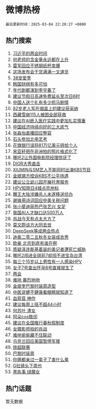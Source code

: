 # 微博热榜

`最后更新时间：2025-03-04 22:20:27 +0800`

## 热门搜索

1. [习近平的两会时间](https://m.weibo.cn/search?containerid=100103type%3D1%26t%3D10%26q%3D%23%E4%B9%A0%E8%BF%91%E5%B9%B3%E7%9A%84%E4%B8%A4%E4%BC%9A%E6%97%B6%E9%97%B4%23&stream_entry_id=51&isnewpage=1&extparam=seat%3D1%26c_type%3D51%26cate%3D10103%26stream_entry_id%3D51%26filter_type%3Drealtimehot%26q%3D%2523%25E4%25B9%25A0%25E8%25BF%2591%25E5%25B9%25B3%25E7%259A%2584%25E4%25B8%25A4%25E4%25BC%259A%25E6%2597%25B6%25E9%2597%25B4%2523%26dgr%3D0%26pos%3D0%26display_time%3D1741098026%26pre_seqid%3D1741098026078029259026)
1. [何老师的含金量永远都在上升](https://m.weibo.cn/search?containerid=100103type%3D1%26t%3D10%26q%3D%E4%BD%95%E8%80%81%E5%B8%88%E7%9A%84%E5%90%AB%E9%87%91%E9%87%8F%E6%B0%B8%E8%BF%9C%E9%83%BD%E5%9C%A8%E4%B8%8A%E5%8D%87&stream_entry_id=31&isnewpage=1&extparam=seat%3D1%26lcate%3D5001%26filter_type%3Drealtimehot%26dgr%3D0%26pos%3D0%26realpos%3D1%26cate%3D5001%26c_type%3D31%26flag%3D1%26stream_entry_id%3D31%26band_rank%3D1%26q%3D%25E4%25BD%2595%25E8%2580%2581%25E5%25B8%2588%25E7%259A%2584%25E5%2590%25AB%25E9%2587%2591%25E9%2587%258F%25E6%25B0%25B8%25E8%25BF%259C%25E9%2583%25BD%25E5%259C%25A8%25E4%25B8%258A%25E5%258D%2587%26display_time%3D1741098026%26pre_seqid%3D1741098026078029259026)
1. [雷军回应不锈钢纸杯卖爆](https://m.weibo.cn/search?containerid=100103type%3D1%26t%3D10%26q%3D%23%E9%9B%B7%E5%86%9B%E5%9B%9E%E5%BA%94%E4%B8%8D%E9%94%88%E9%92%A2%E7%BA%B8%E6%9D%AF%E5%8D%96%E7%88%86%23&stream_entry_id=31&isnewpage=1&extparam=seat%3D1%26lcate%3D5001%26filter_type%3Drealtimehot%26dgr%3D0%26pos%3D1%26realpos%3D2%26cate%3D5001%26c_type%3D31%26flag%3D0%26stream_entry_id%3D31%26band_rank%3D2%26q%3D%2523%25E9%259B%25B7%25E5%2586%259B%25E5%259B%259E%25E5%25BA%2594%25E4%25B8%258D%25E9%2594%2588%25E9%2592%25A2%25E7%25BA%25B8%25E6%259D%25AF%25E5%258D%2596%25E7%2588%2586%2523%26display_time%3D1741098026%26pre_seqid%3D1741098026078029259026)
1. [这场发布会干货满满一文速览](https://m.weibo.cn/search?containerid=100103type%3D1%26t%3D10%26q%3D%23%E8%BF%99%E5%9C%BA%E5%8F%91%E5%B8%83%E4%BC%9A%E5%B9%B2%E8%B4%A7%E6%BB%A1%E6%BB%A1%E4%B8%80%E6%96%87%E9%80%9F%E8%A7%88%23&stream_entry_id=31&isnewpage=1&extparam=seat%3D1%26lcate%3D5001%26filter_type%3Drealtimehot%26dgr%3D0%26pos%3D2%26realpos%3D3%26cate%3D5001%26c_type%3D31%26flag%3D1%26stream_entry_id%3D31%26band_rank%3D3%26q%3D%2523%25E8%25BF%2599%25E5%259C%25BA%25E5%258F%2591%25E5%25B8%2583%25E4%25BC%259A%25E5%25B9%25B2%25E8%25B4%25A7%25E6%25BB%25A1%25E6%25BB%25A1%25E4%25B8%2580%25E6%2596%2587%25E9%2580%259F%25E8%25A7%2588%2523%26display_time%3D1741098026%26pre_seqid%3D1741098026078029259026)
1. [38宠爱季](https://m.weibo.cn/search?containerid=100103type%3D1%26t%3D10%26q%3D%2338%E5%AE%A0%E7%88%B1%E5%AD%A3%23&stream_entry_id=31&isnewpage=1&extparam=seat%3D1%26lcate%3D5001%26is_ad_pos%3D1%26filter_type%3Drealtimehot%26dgr%3D0%26c_type%3D31%26adid%3D278101%26cate%3D5001%26q%3D%252338%25E5%25AE%25A0%25E7%2588%25B1%25E5%25AD%25A3%2523%26stream_entry_id%3D31%26band_rank%3D4%26pos%3D3%26display_time%3D1741098026%26pre_seqid%3D1741098026078029259026)
1. [韩国财阀有多可怕](https://m.weibo.cn/search?containerid=100103type%3D1%26t%3D10%26q%3D%23%E9%9F%A9%E5%9B%BD%E8%B4%A2%E9%98%80%E6%9C%89%E5%A4%9A%E5%8F%AF%E6%80%95%23&stream_entry_id=31&isnewpage=1&extparam=seat%3D1%26lcate%3D5001%26filter_type%3Drealtimehot%26dgr%3D0%26pos%3D4%26realpos%3D4%26cate%3D5001%26c_type%3D31%26flag%3D2%26stream_entry_id%3D31%26band_rank%3D4%26q%3D%2523%25E9%259F%25A9%25E5%259B%25BD%25E8%25B4%25A2%25E9%2598%2580%25E6%259C%2589%25E5%25A4%259A%25E5%258F%25AF%25E6%2580%2595%2523%26display_time%3D1741098026%26pre_seqid%3D1741098026078029259026)
1. [年代剧都演到李宇春了](https://m.weibo.cn/search?containerid=100103type%3D1%26t%3D10%26q%3D%E5%B9%B4%E4%BB%A3%E5%89%A7%E9%83%BD%E6%BC%94%E5%88%B0%E6%9D%8E%E5%AE%87%E6%98%A5%E4%BA%86&stream_entry_id=31&isnewpage=1&extparam=seat%3D1%26lcate%3D5001%26filter_type%3Drealtimehot%26dgr%3D0%26pos%3D5%26realpos%3D5%26cate%3D5001%26c_type%3D31%26flag%3D1%26stream_entry_id%3D31%26band_rank%3D5%26q%3D%25E5%25B9%25B4%25E4%25BB%25A3%25E5%2589%25A7%25E9%2583%25BD%25E6%25BC%2594%25E5%2588%25B0%25E6%259D%258E%25E5%25AE%2587%25E6%2598%25A5%25E4%25BA%2586%26display_time%3D1741098026%26pre_seqid%3D1741098026078029259026)
1. [建议节假日高速免费延长至次日6时](https://m.weibo.cn/search?containerid=100103type%3D1%26t%3D10%26q%3D%23%E5%BB%BA%E8%AE%AE%E8%8A%82%E5%81%87%E6%97%A5%E9%AB%98%E9%80%9F%E5%85%8D%E8%B4%B9%E5%BB%B6%E9%95%BF%E8%87%B3%E6%AC%A1%E6%97%A56%E6%97%B6%23&stream_entry_id=31&isnewpage=1&extparam=seat%3D1%26lcate%3D5001%26filter_type%3Drealtimehot%26dgr%3D0%26pos%3D6%26realpos%3D6%26cate%3D5001%26c_type%3D31%26flag%3D1%26stream_entry_id%3D31%26band_rank%3D6%26q%3D%2523%25E5%25BB%25BA%25E8%25AE%25AE%25E8%258A%2582%25E5%2581%2587%25E6%2597%25A5%25E9%25AB%2598%25E9%2580%259F%25E5%2585%258D%25E8%25B4%25B9%25E5%25BB%25B6%25E9%2595%25BF%25E8%2587%25B3%25E6%25AC%25A1%25E6%2597%25A56%25E6%2597%25B6%2523%26display_time%3D1741098026%26pre_seqid%3D1741098026078029259026)
1. [中国人送个礼有多少抓马剧情](https://m.weibo.cn/search?containerid=100103type%3D1%26t%3D10%26q%3D%23%E4%B8%AD%E5%9B%BD%E4%BA%BA%E9%80%81%E4%B8%AA%E7%A4%BC%E6%9C%89%E5%A4%9A%E5%B0%91%E6%8A%93%E9%A9%AC%E5%89%A7%E6%83%85%23&stream_entry_id=31&isnewpage=1&extparam=seat%3D1%26lcate%3D5001%26is_ad_pos%3D1%26topic_ad%3D1%26filter_type%3Drealtimehot%26dgr%3D0%26pos%3D7%26adid%3D278088%26cate%3D5001%26q%3D%2523%25E4%25B8%25AD%25E5%259B%25BD%25E4%25BA%25BA%25E9%2580%2581%25E4%25B8%25AA%25E7%25A4%25BC%25E6%259C%2589%25E5%25A4%259A%25E5%25B0%2591%25E6%258A%2593%25E9%25A9%25AC%25E5%2589%25A7%25E6%2583%2585%2523%26stream_entry_id%3D31%26band_rank%3D7%26c_type%3D31%26display_time%3D1741098026%26pre_seqid%3D1741098026078029259026)
1. [82岁老人写在烟盒上的建议获采纳](https://m.weibo.cn/search?containerid=100103type%3D1%26t%3D10%26q%3D%2382%E5%B2%81%E8%80%81%E4%BA%BA%E5%86%99%E5%9C%A8%E7%83%9F%E7%9B%92%E4%B8%8A%E7%9A%84%E5%BB%BA%E8%AE%AE%E8%8E%B7%E9%87%87%E7%BA%B3%23&stream_entry_id=31&isnewpage=1&extparam=seat%3D1%26lcate%3D5001%26filter_type%3Drealtimehot%26dgr%3D0%26pos%3D8%26realpos%3D7%26cate%3D5001%26c_type%3D31%26flag%3D1%26stream_entry_id%3D31%26band_rank%3D7%26q%3D%252382%25E5%25B2%2581%25E8%2580%2581%25E4%25BA%25BA%25E5%2586%2599%25E5%259C%25A8%25E7%2583%259F%25E7%259B%2592%25E4%25B8%258A%25E7%259A%2584%25E5%25BB%25BA%25E8%25AE%25AE%25E8%258E%25B7%25E9%2587%2587%25E7%25BA%25B3%2523%26display_time%3D1741098026%26pre_seqid%3D1741098026078029259026)
1. [西藏雪崩115人被困全部获救](https://m.weibo.cn/search?containerid=100103type%3D1%26t%3D10%26q%3D%23%E8%A5%BF%E8%97%8F%E9%9B%AA%E5%B4%A9115%E4%BA%BA%E8%A2%AB%E5%9B%B0%E5%85%A8%E9%83%A8%E8%8E%B7%E6%95%91%23&stream_entry_id=31&isnewpage=1&extparam=seat%3D1%26lcate%3D5001%26filter_type%3Drealtimehot%26dgr%3D0%26pos%3D9%26realpos%3D8%26cate%3D5001%26c_type%3D31%26flag%3D1%26stream_entry_id%3D31%26band_rank%3D8%26q%3D%2523%25E8%25A5%25BF%25E8%2597%258F%25E9%259B%25AA%25E5%25B4%25A9115%25E4%25BA%25BA%25E8%25A2%25AB%25E5%259B%25B0%25E5%2585%25A8%25E9%2583%25A8%25E8%258E%25B7%25E6%2595%2591%2523%26display_time%3D1741098026%26pre_seqid%3D1741098026078029259026)
1. [建议在AI嵌入医疗实践中更加扎实慎重](https://m.weibo.cn/search?containerid=100103type%3D1%26t%3D10%26q%3D%23%E5%BB%BA%E8%AE%AE%E5%9C%A8AI%E5%B5%8C%E5%85%A5%E5%8C%BB%E7%96%97%E5%AE%9E%E8%B7%B5%E4%B8%AD%E6%9B%B4%E5%8A%A0%E6%89%8E%E5%AE%9E%E6%85%8E%E9%87%8D%23&stream_entry_id=31&isnewpage=1&extparam=seat%3D1%26lcate%3D5001%26filter_type%3Drealtimehot%26dgr%3D0%26pos%3D10%26realpos%3D9%26cate%3D5001%26c_type%3D31%26flag%3D1%26stream_entry_id%3D31%26band_rank%3D9%26q%3D%2523%25E5%25BB%25BA%25E8%25AE%25AE%25E5%259C%25A8AI%25E5%25B5%258C%25E5%2585%25A5%25E5%258C%25BB%25E7%2596%2597%25E5%25AE%259E%25E8%25B7%25B5%25E4%25B8%25AD%25E6%259B%25B4%25E5%258A%25A0%25E6%2589%258E%25E5%25AE%259E%25E6%2585%258E%25E9%2587%258D%2523%26display_time%3D1741098026%26pre_seqid%3D1741098026078029259026)
1. [中国经济持续向好的三大底气](https://m.weibo.cn/search?containerid=100103type%3D1%26t%3D10%26q%3D%23%E4%B8%AD%E5%9B%BD%E7%BB%8F%E6%B5%8E%E6%8C%81%E7%BB%AD%E5%90%91%E5%A5%BD%E7%9A%84%E4%B8%89%E5%A4%A7%E5%BA%95%E6%B0%94%23&stream_entry_id=31&isnewpage=1&extparam=seat%3D1%26lcate%3D5001%26filter_type%3Drealtimehot%26dgr%3D0%26pos%3D11%26realpos%3D10%26cate%3D5001%26c_type%3D31%26flag%3D1%26stream_entry_id%3D31%26band_rank%3D10%26q%3D%2523%25E4%25B8%25AD%25E5%259B%25BD%25E7%25BB%258F%25E6%25B5%258E%25E6%258C%2581%25E7%25BB%25AD%25E5%2590%2591%25E5%25A5%25BD%25E7%259A%2584%25E4%25B8%2589%25E5%25A4%25A7%25E5%25BA%2595%25E6%25B0%2594%2523%26display_time%3D1741098026%26pre_seqid%3D1741098026078029259026)
1. [张淼怡直播回应整容](https://m.weibo.cn/search?containerid=100103type%3D1%26t%3D10%26q%3D%23%E5%BC%A0%E6%B7%BC%E6%80%A1%E7%9B%B4%E6%92%AD%E5%9B%9E%E5%BA%94%E6%95%B4%E5%AE%B9%23&stream_entry_id=31&isnewpage=1&extparam=seat%3D1%26lcate%3D5001%26filter_type%3Drealtimehot%26dgr%3D0%26pos%3D12%26realpos%3D11%26cate%3D5001%26c_type%3D31%26flag%3D1%26stream_entry_id%3D31%26band_rank%3D11%26q%3D%2523%25E5%25BC%25A0%25E6%25B7%25BC%25E6%2580%25A1%25E7%259B%25B4%25E6%2592%25AD%25E5%259B%259E%25E5%25BA%2594%25E6%2595%25B4%25E5%25AE%25B9%2523%26display_time%3D1741098026%26pre_seqid%3D1741098026078029259026)
1. [石头参加北电艺考](https://m.weibo.cn/search?containerid=100103type%3D1%26t%3D10%26q%3D%23%E7%9F%B3%E5%A4%B4%E5%8F%82%E5%8A%A0%E5%8C%97%E7%94%B5%E8%89%BA%E8%80%83%23&stream_entry_id=31&isnewpage=1&extparam=seat%3D1%26lcate%3D5001%26filter_type%3Drealtimehot%26dgr%3D0%26pos%3D13%26realpos%3D12%26cate%3D5001%26c_type%3D31%26flag%3D0%26stream_entry_id%3D31%26band_rank%3D12%26q%3D%2523%25E7%259F%25B3%25E5%25A4%25B4%25E5%258F%2582%25E5%258A%25A0%25E5%258C%2597%25E7%2594%25B5%25E8%2589%25BA%25E8%2580%2583%2523%26display_time%3D1741098026%26pre_seqid%3D1741098026078029259026)
1. [花旗银行误将81万亿美元转给个人](https://m.weibo.cn/search?containerid=100103type%3D1%26t%3D10%26q%3D%23%E8%8A%B1%E6%97%97%E9%93%B6%E8%A1%8C%E8%AF%AF%E5%B0%8681%E4%B8%87%E4%BA%BF%E7%BE%8E%E5%85%83%E8%BD%AC%E7%BB%99%E4%B8%AA%E4%BA%BA%23&stream_entry_id=31&isnewpage=1&extparam=seat%3D1%26lcate%3D5001%26filter_type%3Drealtimehot%26dgr%3D0%26pos%3D14%26realpos%3D13%26cate%3D5001%26c_type%3D31%26flag%3D0%26stream_entry_id%3D31%26band_rank%3D13%26q%3D%2523%25E8%258A%25B1%25E6%2597%2597%25E9%2593%25B6%25E8%25A1%258C%25E8%25AF%25AF%25E5%25B0%258681%25E4%25B8%2587%25E4%25BA%25BF%25E7%25BE%258E%25E5%2585%2583%25E8%25BD%25AC%25E7%25BB%2599%25E4%25B8%25AA%25E4%25BA%25BA%2523%26display_time%3D1741098026%26pre_seqid%3D1741098026078029259026)
1. [宋亚轩把在非洲拍的照片格式化了](https://m.weibo.cn/search?containerid=100103type%3D1%26t%3D10%26q%3D%E5%AE%8B%E4%BA%9A%E8%BD%A9%E6%8A%8A%E5%9C%A8%E9%9D%9E%E6%B4%B2%E6%8B%8D%E7%9A%84%E7%85%A7%E7%89%87%E6%A0%BC%E5%BC%8F%E5%8C%96%E4%BA%86&stream_entry_id=31&isnewpage=1&extparam=seat%3D1%26lcate%3D5001%26filter_type%3Drealtimehot%26dgr%3D0%26pos%3D15%26realpos%3D14%26cate%3D5001%26c_type%3D31%26flag%3D1%26stream_entry_id%3D31%26band_rank%3D14%26q%3D%25E5%25AE%258B%25E4%25BA%259A%25E8%25BD%25A9%25E6%258A%258A%25E5%259C%25A8%25E9%259D%259E%25E6%25B4%25B2%25E6%258B%258D%25E7%259A%2584%25E7%2585%25A7%25E7%2589%2587%25E6%25A0%25BC%25E5%25BC%258F%25E5%258C%2596%25E4%25BA%2586%26display_time%3D1741098026%26pre_seqid%3D1741098026078029259026)
1. [哪吒2让外国电影院经理惊讶了](https://m.weibo.cn/search?containerid=100103type%3D1%26t%3D10%26q%3D%23%E5%93%AA%E5%90%922%E8%AE%A9%E5%A4%96%E5%9B%BD%E7%94%B5%E5%BD%B1%E9%99%A2%E7%BB%8F%E7%90%86%E6%83%8A%E8%AE%B6%E4%BA%86%23&stream_entry_id=31&isnewpage=1&extparam=seat%3D1%26lcate%3D5001%26filter_type%3Drealtimehot%26dgr%3D0%26pos%3D16%26realpos%3D15%26cate%3D5001%26c_type%3D31%26flag%3D0%26stream_entry_id%3D31%26band_rank%3D15%26q%3D%2523%25E5%2593%25AA%25E5%2590%25922%25E8%25AE%25A9%25E5%25A4%2596%25E5%259B%25BD%25E7%2594%25B5%25E5%25BD%25B1%25E9%2599%25A2%25E7%25BB%258F%25E7%2590%2586%25E6%2583%258A%25E8%25AE%25B6%25E4%25BA%2586%2523%26display_time%3D1741098026%26pre_seqid%3D1741098026078029259026)
1. [DIOR大秀直击](https://m.weibo.cn/search?containerid=100103type%3D1%26t%3D10%26q%3D%23DIOR%E5%A4%A7%E7%A7%80%E7%9B%B4%E5%87%BB%23&stream_entry_id=31&isnewpage=1&extparam=seat%3D1%26lcate%3D5001%26q%3D%2523DIOR%25E5%25A4%25A7%25E7%25A7%2580%25E7%259B%25B4%25E5%2587%25BB%2523%26dgr%3D0%26pos%3D17%26adid%3D277856%26realpos%3D16%26cate%3D5001%26c_type%3D31%26flag%3D1%26stream_entry_id%3D31%26band_rank%3D16%26filter_type%3Drealtimehot%26display_time%3D1741098026%26pre_seqid%3D1741098026078029259026)
1. [XIUMIN与SM艺人不能同时出演KBS节目](https://m.weibo.cn/search?containerid=100103type%3D1%26t%3D10%26q%3D%23XIUMIN%E4%B8%8ESM%E8%89%BA%E4%BA%BA%E4%B8%8D%E8%83%BD%E5%90%8C%E6%97%B6%E5%87%BA%E6%BC%94KBS%E8%8A%82%E7%9B%AE%23&stream_entry_id=31&isnewpage=1&extparam=seat%3D1%26lcate%3D5001%26filter_type%3Drealtimehot%26dgr%3D0%26pos%3D18%26realpos%3D17%26cate%3D5001%26c_type%3D31%26flag%3D1%26stream_entry_id%3D31%26band_rank%3D17%26q%3D%2523XIUMIN%25E4%25B8%258ESM%25E8%2589%25BA%25E4%25BA%25BA%25E4%25B8%258D%25E8%2583%25BD%25E5%2590%258C%25E6%2597%25B6%25E5%2587%25BA%25E6%25BC%2594KBS%25E8%258A%2582%25E7%259B%25AE%2523%26display_time%3D1741098026%26pre_seqid%3D1741098026078029259026)
1. [金珉锡方控诉KBS不公平待遇](https://m.weibo.cn/search?containerid=100103type%3D1%26t%3D10%26q%3D%23%E9%87%91%E7%8F%89%E9%94%A1%E6%96%B9%E6%8E%A7%E8%AF%89KBS%E4%B8%8D%E5%85%AC%E5%B9%B3%E5%BE%85%E9%81%87%23&stream_entry_id=31&isnewpage=1&extparam=seat%3D1%26lcate%3D5001%26filter_type%3Drealtimehot%26dgr%3D0%26pos%3D19%26realpos%3D18%26cate%3D5001%26c_type%3D31%26flag%3D1%26stream_entry_id%3D31%26band_rank%3D18%26q%3D%2523%25E9%2587%2591%25E7%258F%2589%25E9%2594%25A1%25E6%2596%25B9%25E6%258E%25A7%25E8%25AF%2589KBS%25E4%25B8%258D%25E5%2585%25AC%25E5%25B9%25B3%25E5%25BE%2585%25E9%2581%2587%2523%26display_time%3D1741098026%26pre_seqid%3D1741098026078029259026)
1. [建议公立幼儿园开展托育服务](https://m.weibo.cn/search?containerid=100103type%3D1%26t%3D10%26q%3D%23%E5%BB%BA%E8%AE%AE%E5%85%AC%E7%AB%8B%E5%B9%BC%E5%84%BF%E5%9B%AD%E5%BC%80%E5%B1%95%E6%89%98%E8%82%B2%E6%9C%8D%E5%8A%A1%23&stream_entry_id=31&isnewpage=1&extparam=seat%3D1%26lcate%3D5001%26filter_type%3Drealtimehot%26dgr%3D0%26pos%3D20%26realpos%3D19%26cate%3D5001%26c_type%3D31%26flag%3D1%26stream_entry_id%3D31%26band_rank%3D19%26q%3D%2523%25E5%25BB%25BA%25E8%25AE%25AE%25E5%2585%25AC%25E7%25AB%258B%25E5%25B9%25BC%25E5%2584%25BF%25E5%259B%25AD%25E5%25BC%2580%25E5%25B1%2595%25E6%2589%2598%25E8%2582%25B2%25E6%259C%258D%25E5%258A%25A1%2523%26display_time%3D1741098026%26pre_seqid%3D1741098026078029259026)
1. [HPV知晓日4城点亮地标](https://m.weibo.cn/search?containerid=100103type%3D1%26t%3D10%26q%3D%23HPV%E7%9F%A5%E6%99%93%E6%97%A54%E5%9F%8E%E7%82%B9%E4%BA%AE%E5%9C%B0%E6%A0%87%23&stream_entry_id=31&isnewpage=1&extparam=seat%3D1%26lcate%3D5001%26q%3D%2523HPV%25E7%259F%25A5%25E6%2599%2593%25E6%2597%25A54%25E5%259F%258E%25E7%2582%25B9%25E4%25BA%25AE%25E5%259C%25B0%25E6%25A0%2587%2523%26dgr%3D0%26pos%3D21%26adid%3D277914%26realpos%3D20%26cate%3D5001%26c_type%3D31%26flag%3D1%26stream_entry_id%3D31%26band_rank%3D20%26filter_type%3Drealtimehot%26display_time%3D1741098026%26pre_seqid%3D1741098026078029259026)
1. [曝王大陆涉嫌杀人未遂移送侦办](https://m.weibo.cn/search?containerid=100103type%3D1%26t%3D10%26q%3D%23%E6%9B%9D%E7%8E%8B%E5%A4%A7%E9%99%86%E6%B6%89%E5%AB%8C%E6%9D%80%E4%BA%BA%E6%9C%AA%E9%81%82%E7%A7%BB%E9%80%81%E4%BE%A6%E5%8A%9E%23&stream_entry_id=31&isnewpage=1&extparam=seat%3D1%26lcate%3D5001%26filter_type%3Drealtimehot%26dgr%3D0%26pos%3D22%26realpos%3D21%26cate%3D5001%26c_type%3D31%26flag%3D2%26stream_entry_id%3D31%26band_rank%3D21%26q%3D%2523%25E6%259B%259D%25E7%258E%258B%25E5%25A4%25A7%25E9%2599%2586%25E6%25B6%2589%25E5%25AB%258C%25E6%259D%2580%25E4%25BA%25BA%25E6%259C%25AA%25E9%2581%2582%25E7%25A7%25BB%25E9%2580%2581%25E4%25BE%25A6%25E5%258A%259E%2523%26display_time%3D1741098026%26pre_seqid%3D1741098026078029259026)
1. [谢锋用诗词回应中美关税问题](https://m.weibo.cn/search?containerid=100103type%3D1%26t%3D10%26q%3D%23%E8%B0%A2%E9%94%8B%E7%94%A8%E8%AF%97%E8%AF%8D%E5%9B%9E%E5%BA%94%E4%B8%AD%E7%BE%8E%E5%85%B3%E7%A8%8E%E9%97%AE%E9%A2%98%23&stream_entry_id=31&isnewpage=1&extparam=seat%3D1%26lcate%3D5001%26filter_type%3Drealtimehot%26dgr%3D0%26pos%3D23%26realpos%3D22%26cate%3D5001%26c_type%3D31%26flag%3D1%26stream_entry_id%3D31%26band_rank%3D22%26q%3D%2523%25E8%25B0%25A2%25E9%2594%258B%25E7%2594%25A8%25E8%25AF%2597%25E8%25AF%258D%25E5%259B%259E%25E5%25BA%2594%25E4%25B8%25AD%25E7%25BE%258E%25E5%2585%25B3%25E7%25A8%258E%25E9%2597%25AE%25E9%25A2%2598%2523%26display_time%3D1741098026%26pre_seqid%3D1741098026078029259026)
1. [张小斐迪丽热巴张艺兴 女足](https://m.weibo.cn/search?containerid=100103type%3D1%26t%3D10%26q%3D%E5%BC%A0%E5%B0%8F%E6%96%90%E8%BF%AA%E4%B8%BD%E7%83%AD%E5%B7%B4%E5%BC%A0%E8%89%BA%E5%85%B4+%E5%A5%B3%E8%B6%B3&stream_entry_id=31&isnewpage=1&extparam=seat%3D1%26lcate%3D5001%26filter_type%3Drealtimehot%26dgr%3D0%26pos%3D24%26realpos%3D23%26cate%3D5001%26c_type%3D31%26flag%3D0%26stream_entry_id%3D31%26band_rank%3D23%26q%3D%25E5%25BC%25A0%25E5%25B0%258F%25E6%2596%2590%25E8%25BF%25AA%25E4%25B8%25BD%25E7%2583%25AD%25E5%25B7%25B4%25E5%25BC%25A0%25E8%2589%25BA%25E5%2585%25B4%2520%25E5%25A5%25B3%25E8%25B6%25B3%26display_time%3D1741098026%26pre_seqid%3D1741098026078029259026)
1. [我国AI人才缺口达500万人](https://m.weibo.cn/search?containerid=100103type%3D1%26t%3D10%26q%3D%23%E6%88%91%E5%9B%BDAI%E4%BA%BA%E6%89%8D%E7%BC%BA%E5%8F%A3%E8%BE%BE500%E4%B8%87%E4%BA%BA%23&stream_entry_id=31&isnewpage=1&extparam=seat%3D1%26lcate%3D5001%26filter_type%3Drealtimehot%26dgr%3D0%26pos%3D25%26realpos%3D24%26cate%3D5001%26c_type%3D31%26flag%3D0%26stream_entry_id%3D31%26band_rank%3D24%26q%3D%2523%25E6%2588%2591%25E5%259B%25BDAI%25E4%25BA%25BA%25E6%2589%258D%25E7%25BC%25BA%25E5%258F%25A3%25E8%25BE%25BE500%25E4%25B8%2587%25E4%25BA%25BA%2523%26display_time%3D1741098026%26pre_seqid%3D1741098026078029259026)
1. [肖战今天有点太大方了](https://m.weibo.cn/search?containerid=100103type%3D1%26t%3D10%26q%3D%23%E8%82%96%E6%88%98%E4%BB%8A%E5%A4%A9%E6%9C%89%E7%82%B9%E5%A4%AA%E5%A4%A7%E6%96%B9%E4%BA%86%23&stream_entry_id=31&isnewpage=1&extparam=seat%3D1%26lcate%3D5001%26filter_type%3Drealtimehot%26dgr%3D0%26pos%3D26%26realpos%3D25%26cate%3D5001%26c_type%3D31%26flag%3D0%26stream_entry_id%3D31%26band_rank%3D25%26q%3D%2523%25E8%2582%2596%25E6%2588%2598%25E4%25BB%258A%25E5%25A4%25A9%25E6%259C%2589%25E7%2582%25B9%25E5%25A4%25AA%25E5%25A4%25A7%25E6%2596%25B9%25E4%25BA%2586%2523%26display_time%3D1741098026%26pre_seqid%3D1741098026078029259026)
1. [莫文蔚谈方大同去世](https://m.weibo.cn/search?containerid=100103type%3D1%26t%3D10%26q%3D%23%E8%8E%AB%E6%96%87%E8%94%9A%E8%B0%88%E6%96%B9%E5%A4%A7%E5%90%8C%E5%8E%BB%E4%B8%96%23&stream_entry_id=31&isnewpage=1&extparam=seat%3D1%26lcate%3D5001%26filter_type%3Drealtimehot%26dgr%3D0%26pos%3D27%26realpos%3D26%26cate%3D5001%26c_type%3D31%26flag%3D1%26stream_entry_id%3D31%26band_rank%3D26%26q%3D%2523%25E8%258E%25AB%25E6%2596%2587%25E8%2594%259A%25E8%25B0%2588%25E6%2596%25B9%25E5%25A4%25A7%25E5%2590%258C%25E5%258E%25BB%25E4%25B8%2596%2523%26display_time%3D1741098026%26pre_seqid%3D1741098026078029259026)
1. [DeepSeek等成两会热点](https://m.weibo.cn/search?containerid=100103type%3D1%26t%3D10%26q%3D%23DeepSeek%E7%AD%89%E6%88%90%E4%B8%A4%E4%BC%9A%E7%83%AD%E7%82%B9%23&stream_entry_id=31&isnewpage=1&extparam=seat%3D1%26lcate%3D5001%26filter_type%3Drealtimehot%26dgr%3D0%26pos%3D28%26realpos%3D27%26cate%3D5001%26c_type%3D31%26flag%3D0%26stream_entry_id%3D31%26band_rank%3D27%26q%3D%2523DeepSeek%25E7%25AD%2589%25E6%2588%2590%25E4%25B8%25A4%25E4%25BC%259A%25E7%2583%25AD%25E7%2582%25B9%2523%26display_time%3D1741098026%26pre_seqid%3D1741098026078029259026)
1. [迪奥二零二五秋冬女装成衣秀](https://m.weibo.cn/search?containerid=100103type%3D1%26t%3D10%26q%3D%23%E8%BF%AA%E5%A5%A5%E4%BA%8C%E9%9B%B6%E4%BA%8C%E4%BA%94%E7%A7%8B%E5%86%AC%E5%A5%B3%E8%A3%85%E6%88%90%E8%A1%A3%E7%A7%80%23&stream_entry_id=31&isnewpage=1&extparam=seat%3D1%26lcate%3D5001%26filter_type%3Drealtimehot%26dgr%3D0%26pos%3D29%26realpos%3D28%26cate%3D5001%26c_type%3D31%26flag%3D1%26stream_entry_id%3D31%26band_rank%3D28%26q%3D%2523%25E8%25BF%25AA%25E5%25A5%25A5%25E4%25BA%258C%25E9%259B%25B6%25E4%25BA%258C%25E4%25BA%2594%25E7%25A7%258B%25E5%2586%25AC%25E5%25A5%25B3%25E8%25A3%2585%25E6%2588%2590%25E8%25A1%25A3%25E7%25A7%2580%2523%26display_time%3D1741098026%26pre_seqid%3D1741098026078029259026)
1. [欧豪 北京到底有谁在啊](https://m.weibo.cn/search?containerid=100103type%3D1%26t%3D10%26q%3D%E6%AC%A7%E8%B1%AA+%E5%8C%97%E4%BA%AC%E5%88%B0%E5%BA%95%E6%9C%89%E8%B0%81%E5%9C%A8%E5%95%8A&stream_entry_id=31&isnewpage=1&extparam=seat%3D1%26lcate%3D5001%26filter_type%3Drealtimehot%26dgr%3D0%26pos%3D30%26realpos%3D29%26cate%3D5001%26c_type%3D31%26flag%3D1%26stream_entry_id%3D31%26band_rank%3D29%26q%3D%25E6%25AC%25A7%25E8%25B1%25AA%2520%25E5%258C%2597%25E4%25BA%25AC%25E5%2588%25B0%25E5%25BA%2595%25E6%259C%2589%25E8%25B0%2581%25E5%259C%25A8%25E5%2595%258A%26display_time%3D1741098026%26pre_seqid%3D1741098026078029259026)
1. [质疑泽连斯基着装的美记者遭死亡威胁](https://m.weibo.cn/search?containerid=100103type%3D1%26t%3D10%26q%3D%23%E8%B4%A8%E7%96%91%E6%B3%BD%E8%BF%9E%E6%96%AF%E5%9F%BA%E7%9D%80%E8%A3%85%E7%9A%84%E7%BE%8E%E8%AE%B0%E8%80%85%E9%81%AD%E6%AD%BB%E4%BA%A1%E5%A8%81%E8%83%81%23&stream_entry_id=31&isnewpage=1&extparam=seat%3D1%26lcate%3D5001%26filter_type%3Drealtimehot%26dgr%3D0%26pos%3D31%26realpos%3D30%26cate%3D5001%26c_type%3D31%26flag%3D1%26stream_entry_id%3D31%26band_rank%3D30%26q%3D%2523%25E8%25B4%25A8%25E7%2596%2591%25E6%25B3%25BD%25E8%25BF%259E%25E6%2596%25AF%25E5%259F%25BA%25E7%259D%2580%25E8%25A3%2585%25E7%259A%2584%25E7%25BE%258E%25E8%25AE%25B0%25E8%2580%2585%25E9%2581%25AD%25E6%25AD%25BB%25E4%25BA%25A1%25E5%25A8%2581%25E8%2583%2581%2523%26display_time%3D1741098026%26pre_seqid%3D1741098026078029259026)
1. [哪吒2闯进全球前7却闯不进宝岛台湾](https://m.weibo.cn/search?containerid=100103type%3D1%26t%3D10%26q%3D%23%E5%93%AA%E5%90%922%E9%97%AF%E8%BF%9B%E5%85%A8%E7%90%83%E5%89%8D7%E5%8D%B4%E9%97%AF%E4%B8%8D%E8%BF%9B%E5%AE%9D%E5%B2%9B%E5%8F%B0%E6%B9%BE%23&stream_entry_id=31&isnewpage=1&extparam=seat%3D1%26lcate%3D5001%26filter_type%3Drealtimehot%26dgr%3D0%26pos%3D32%26realpos%3D31%26cate%3D5001%26c_type%3D31%26flag%3D0%26stream_entry_id%3D31%26band_rank%3D31%26q%3D%2523%25E5%2593%25AA%25E5%2590%25922%25E9%2597%25AF%25E8%25BF%259B%25E5%2585%25A8%25E7%2590%2583%25E5%2589%258D7%25E5%258D%25B4%25E9%2597%25AF%25E4%25B8%258D%25E8%25BF%259B%25E5%25AE%259D%25E5%25B2%259B%25E5%258F%25B0%25E6%25B9%25BE%2523%26display_time%3D1741098026%26pre_seqid%3D1741098026078029259026)
1. [每三个15岁以上男性有一人感染HPV](https://m.weibo.cn/search?containerid=100103type%3D1%26t%3D10%26q%3D%23%E6%AF%8F%E4%B8%89%E4%B8%AA15%E5%B2%81%E4%BB%A5%E4%B8%8A%E7%94%B7%E6%80%A7%E6%9C%89%E4%B8%80%E4%BA%BA%E6%84%9F%E6%9F%93HPV%23&stream_entry_id=31&isnewpage=1&extparam=seat%3D1%26lcate%3D5001%26filter_type%3Drealtimehot%26dgr%3D0%26pos%3D33%26realpos%3D32%26cate%3D5001%26c_type%3D31%26flag%3D0%26stream_entry_id%3D31%26band_rank%3D32%26q%3D%2523%25E6%25AF%258F%25E4%25B8%2589%25E4%25B8%25AA15%25E5%25B2%2581%25E4%25BB%25A5%25E4%25B8%258A%25E7%2594%25B7%25E6%2580%25A7%25E6%259C%2589%25E4%25B8%2580%25E4%25BA%25BA%25E6%2584%259F%25E6%259F%2593HPV%2523%26display_time%3D1741098026%26pre_seqid%3D1741098026078029259026)
1. [女子7号查出怀孕8号直接就生了](https://m.weibo.cn/search?containerid=100103type%3D1%26t%3D10%26q%3D%23%E5%A5%B3%E5%AD%907%E5%8F%B7%E6%9F%A5%E5%87%BA%E6%80%80%E5%AD%958%E5%8F%B7%E7%9B%B4%E6%8E%A5%E5%B0%B1%E7%94%9F%E4%BA%86%23&stream_entry_id=31&isnewpage=1&extparam=seat%3D1%26lcate%3D5001%26filter_type%3Drealtimehot%26dgr%3D0%26pos%3D34%26realpos%3D33%26cate%3D5001%26c_type%3D31%26flag%3D0%26stream_entry_id%3D31%26band_rank%3D33%26q%3D%2523%25E5%25A5%25B3%25E5%25AD%25907%25E5%258F%25B7%25E6%259F%25A5%25E5%2587%25BA%25E6%2580%2580%25E5%25AD%25958%25E5%258F%25B7%25E7%259B%25B4%25E6%258E%25A5%25E5%25B0%25B1%25E7%2594%259F%25E4%25BA%2586%2523%26display_time%3D1741098026%26pre_seqid%3D1741098026078029259026)
1. [两会](https://m.weibo.cn/search?containerid=100103type%3D1%26t%3D10%26q%3D%23%E4%B8%A4%E4%BC%9A%23&stream_entry_id=31&isnewpage=1&extparam=seat%3D1%26lcate%3D5001%26filter_type%3Drealtimehot%26dgr%3D0%26pos%3D35%26realpos%3D34%26cate%3D5001%26c_type%3D31%26flag%3D0%26stream_entry_id%3D31%26band_rank%3D34%26q%3D%2523%25E4%25B8%25A4%25E4%25BC%259A%2523%26display_time%3D1741098026%26pre_seqid%3D1741098026078029259026)
1. [难哄 暴烈地吻](https://m.weibo.cn/search?containerid=100103type%3D1%26t%3D10%26q%3D%E9%9A%BE%E5%93%84+%E6%9A%B4%E7%83%88%E5%9C%B0%E5%90%BB&stream_entry_id=31&isnewpage=1&extparam=seat%3D1%26lcate%3D5001%26filter_type%3Drealtimehot%26dgr%3D0%26pos%3D36%26realpos%3D35%26cate%3D5001%26c_type%3D31%26flag%3D0%26stream_entry_id%3D31%26band_rank%3D35%26q%3D%25E9%259A%25BE%25E5%2593%2584%2520%25E6%259A%25B4%25E7%2583%2588%25E5%259C%25B0%25E5%2590%25BB%26display_time%3D1741098026%26pre_seqid%3D1741098026078029259026)
1. [金珉奎巴黎时装周造型](https://m.weibo.cn/search?containerid=100103type%3D1%26t%3D10%26q%3D%23%E9%87%91%E7%8F%89%E5%A5%8E%E5%B7%B4%E9%BB%8E%E6%97%B6%E8%A3%85%E5%91%A8%E9%80%A0%E5%9E%8B%23&stream_entry_id=31&isnewpage=1&extparam=seat%3D1%26lcate%3D5001%26filter_type%3Drealtimehot%26dgr%3D0%26pos%3D37%26realpos%3D36%26cate%3D5001%26c_type%3D31%26flag%3D1%26stream_entry_id%3D31%26band_rank%3D36%26q%3D%2523%25E9%2587%2591%25E7%258F%2589%25E5%25A5%258E%25E5%25B7%25B4%25E9%25BB%258E%25E6%2597%25B6%25E8%25A3%2585%25E5%2591%25A8%25E9%2580%25A0%25E5%259E%258B%2523%26display_time%3D1741098026%26pre_seqid%3D1741098026078029259026)
1. [中医说健不健康看眼睛就知道了](https://m.weibo.cn/search?containerid=100103type%3D1%26t%3D10%26q%3D%23%E4%B8%AD%E5%8C%BB%E8%AF%B4%E5%81%A5%E4%B8%8D%E5%81%A5%E5%BA%B7%E7%9C%8B%E7%9C%BC%E7%9D%9B%E5%B0%B1%E7%9F%A5%E9%81%93%E4%BA%86%23&stream_entry_id=31&isnewpage=1&extparam=seat%3D1%26lcate%3D5001%26filter_type%3Drealtimehot%26dgr%3D0%26pos%3D38%26realpos%3D37%26cate%3D5001%26c_type%3D31%26flag%3D1%26stream_entry_id%3D31%26band_rank%3D37%26q%3D%2523%25E4%25B8%25AD%25E5%258C%25BB%25E8%25AF%25B4%25E5%2581%25A5%25E4%25B8%258D%25E5%2581%25A5%25E5%25BA%25B7%25E7%259C%258B%25E7%259C%25BC%25E7%259D%259B%25E5%25B0%25B1%25E7%259F%25A5%25E9%2581%2593%25E4%25BA%2586%2523%26display_time%3D1741098026%26pre_seqid%3D1741098026078029259026)
1. [血观音 神作](https://m.weibo.cn/search?containerid=100103type%3D1%26t%3D10%26q%3D%E8%A1%80%E8%A7%82%E9%9F%B3+%E7%A5%9E%E4%BD%9C&stream_entry_id=31&isnewpage=1&extparam=seat%3D1%26lcate%3D5001%26filter_type%3Drealtimehot%26dgr%3D0%26pos%3D39%26realpos%3D38%26cate%3D5001%26c_type%3D31%26flag%3D0%26stream_entry_id%3D31%26band_rank%3D38%26q%3D%25E8%25A1%2580%25E8%25A7%2582%25E9%259F%25B3%2520%25E7%25A5%259E%25E4%25BD%259C%26display_time%3D1741098026%26pre_seqid%3D1741098026078029259026)
1. [建议每周上班不超44小时](https://m.weibo.cn/search?containerid=100103type%3D1%26t%3D10%26q%3D%23%E5%BB%BA%E8%AE%AE%E6%AF%8F%E5%91%A8%E4%B8%8A%E7%8F%AD%E4%B8%8D%E8%B6%8544%E5%B0%8F%E6%97%B6%23&stream_entry_id=31&isnewpage=1&extparam=seat%3D1%26lcate%3D5001%26filter_type%3Drealtimehot%26dgr%3D0%26pos%3D40%26realpos%3D39%26cate%3D5001%26c_type%3D31%26flag%3D1%26stream_entry_id%3D31%26band_rank%3D39%26q%3D%2523%25E5%25BB%25BA%25E8%25AE%25AE%25E6%25AF%258F%25E5%2591%25A8%25E4%25B8%258A%25E7%258F%25AD%25E4%25B8%258D%25E8%25B6%258544%25E5%25B0%258F%25E6%2597%25B6%2523%26display_time%3D1741098026%26pre_seqid%3D1741098026078029259026)
1. [何苏叶 渣女](https://m.weibo.cn/search?containerid=100103type%3D1%26t%3D10%26q%3D%E4%BD%95%E8%8B%8F%E5%8F%B6+%E6%B8%A3%E5%A5%B3&stream_entry_id=31&isnewpage=1&extparam=seat%3D1%26lcate%3D5001%26filter_type%3Drealtimehot%26dgr%3D0%26pos%3D41%26realpos%3D40%26cate%3D5001%26c_type%3D31%26flag%3D1%26stream_entry_id%3D31%26band_rank%3D40%26q%3D%25E4%25BD%2595%25E8%258B%258F%25E5%258F%25B6%2520%25E6%25B8%25A3%25E5%25A5%25B3%26display_time%3D1741098026%26pre_seqid%3D1741098026078029259026)
1. [阿朵cos敖闰](https://m.weibo.cn/search?containerid=100103type%3D1%26t%3D10%26q%3D%E9%98%BF%E6%9C%B5cos%E6%95%96%E9%97%B0&stream_entry_id=31&isnewpage=1&extparam=seat%3D1%26lcate%3D5001%26filter_type%3Drealtimehot%26dgr%3D0%26pos%3D42%26realpos%3D41%26cate%3D5001%26c_type%3D31%26flag%3D1%26stream_entry_id%3D31%26band_rank%3D41%26q%3D%25E9%2598%25BF%25E6%259C%25B5cos%25E6%2595%2596%25E9%2597%25B0%26display_time%3D1741098026%26pre_seqid%3D1741098026078029259026)
1. [建议在全国推行春秋假制度](https://m.weibo.cn/search?containerid=100103type%3D1%26t%3D10%26q%3D%23%E5%BB%BA%E8%AE%AE%E5%9C%A8%E5%85%A8%E5%9B%BD%E6%8E%A8%E8%A1%8C%E6%98%A5%E7%A7%8B%E5%81%87%E5%88%B6%E5%BA%A6%23&stream_entry_id=31&isnewpage=1&extparam=seat%3D1%26lcate%3D5001%26filter_type%3Drealtimehot%26dgr%3D0%26pos%3D43%26realpos%3D42%26cate%3D5001%26c_type%3D31%26flag%3D0%26stream_entry_id%3D31%26band_rank%3D42%26q%3D%2523%25E5%25BB%25BA%25E8%25AE%25AE%25E5%259C%25A8%25E5%2585%25A8%25E5%259B%25BD%25E6%258E%25A8%25E8%25A1%258C%25E6%2598%25A5%25E7%25A7%258B%25E5%2581%2587%25E5%2588%25B6%25E5%25BA%25A6%2523%26display_time%3D1741098026%26pre_seqid%3D1741098026078029259026)
1. [女摄影师拍的肖战](https://m.weibo.cn/search?containerid=100103type%3D1%26t%3D10%26q%3D%E5%A5%B3%E6%91%84%E5%BD%B1%E5%B8%88%E6%8B%8D%E7%9A%84%E8%82%96%E6%88%98&stream_entry_id=31&isnewpage=1&extparam=seat%3D1%26lcate%3D5001%26filter_type%3Drealtimehot%26dgr%3D0%26pos%3D44%26realpos%3D43%26cate%3D5001%26c_type%3D31%26flag%3D1%26stream_entry_id%3D31%26band_rank%3D43%26q%3D%25E5%25A5%25B3%25E6%2591%2584%25E5%25BD%25B1%25E5%25B8%2588%25E6%258B%258D%25E7%259A%2584%25E8%2582%2596%25E6%2588%2598%26display_time%3D1741098026%26pre_seqid%3D1741098026078029259026)
1. [难哄偷偷藏不住联动](https://m.weibo.cn/search?containerid=100103type%3D1%26t%3D10%26q%3D%E9%9A%BE%E5%93%84%E5%81%B7%E5%81%B7%E8%97%8F%E4%B8%8D%E4%BD%8F%E8%81%94%E5%8A%A8&stream_entry_id=31&isnewpage=1&extparam=seat%3D1%26lcate%3D5001%26filter_type%3Drealtimehot%26dgr%3D0%26pos%3D45%26realpos%3D44%26cate%3D5001%26c_type%3D31%26flag%3D0%26stream_entry_id%3D31%26band_rank%3D44%26q%3D%25E9%259A%25BE%25E5%2593%2584%25E5%2581%25B7%25E5%2581%25B7%25E8%2597%258F%25E4%25B8%258D%25E4%25BD%258F%25E8%2581%2594%25E5%258A%25A8%26display_time%3D1741098026%26pre_seqid%3D1741098026078029259026)
1. [乌克兰回应美国暂停军援](https://m.weibo.cn/search?containerid=100103type%3D1%26t%3D10%26q%3D%23%E4%B9%8C%E5%85%8B%E5%85%B0%E5%9B%9E%E5%BA%94%E7%BE%8E%E5%9B%BD%E6%9A%82%E5%81%9C%E5%86%9B%E6%8F%B4%23&stream_entry_id=31&isnewpage=1&extparam=seat%3D1%26lcate%3D5001%26filter_type%3Drealtimehot%26dgr%3D0%26pos%3D46%26realpos%3D45%26cate%3D5001%26c_type%3D31%26flag%3D0%26stream_entry_id%3D31%26band_rank%3D45%26q%3D%2523%25E4%25B9%258C%25E5%2585%258B%25E5%2585%25B0%25E5%259B%259E%25E5%25BA%2594%25E7%25BE%258E%25E5%259B%25BD%25E6%259A%2582%25E5%2581%259C%25E5%2586%259B%25E6%258F%25B4%2523%26display_time%3D1741098026%26pre_seqid%3D1741098026078029259026)
1. [排超联赛](https://m.weibo.cn/search?containerid=100103type%3D1%26t%3D10%26q%3D%23%E6%8E%92%E8%B6%85%E8%81%94%E8%B5%9B%23&stream_entry_id=31&isnewpage=1&extparam=seat%3D1%26lcate%3D5001%26filter_type%3Drealtimehot%26dgr%3D0%26pos%3D47%26realpos%3D46%26cate%3D5001%26c_type%3D31%26flag%3D1%26stream_entry_id%3D31%26band_rank%3D46%26q%3D%2523%25E6%258E%2592%25E8%25B6%2585%25E8%2581%2594%25E8%25B5%259B%2523%26display_time%3D1741098026%26pre_seqid%3D1741098026078029259026)
1. [巴黎时装周](https://m.weibo.cn/search?containerid=100103type%3D1%26t%3D10%26q%3D%E5%B7%B4%E9%BB%8E%E6%97%B6%E8%A3%85%E5%91%A8&stream_entry_id=31&isnewpage=1&extparam=seat%3D1%26lcate%3D5001%26filter_type%3Drealtimehot%26dgr%3D0%26pos%3D48%26realpos%3D47%26cate%3D5001%26c_type%3D31%26flag%3D1%26stream_entry_id%3D31%26band_rank%3D47%26q%3D%25E5%25B7%25B4%25E9%25BB%258E%25E6%2597%25B6%25E8%25A3%2585%25E5%2591%25A8%26display_time%3D1741098026%26pre_seqid%3D1741098026078029259026)
1. [你俩都亲过一辈子了害什么羞](https://m.weibo.cn/search?containerid=100103type%3D1%26t%3D10%26q%3D%E4%BD%A0%E4%BF%A9%E9%83%BD%E4%BA%B2%E8%BF%87%E4%B8%80%E8%BE%88%E5%AD%90%E4%BA%86%E5%AE%B3%E4%BB%80%E4%B9%88%E7%BE%9E&stream_entry_id=31&isnewpage=1&extparam=seat%3D1%26lcate%3D5001%26filter_type%3Drealtimehot%26dgr%3D0%26pos%3D49%26realpos%3D48%26cate%3D5001%26c_type%3D31%26flag%3D0%26stream_entry_id%3D31%26band_rank%3D48%26q%3D%25E4%25BD%25A0%25E4%25BF%25A9%25E9%2583%25BD%25E4%25BA%25B2%25E8%25BF%2587%25E4%25B8%2580%25E8%25BE%2588%25E5%25AD%2590%25E4%25BA%2586%25E5%25AE%25B3%25E4%25BB%2580%25E4%25B9%2588%25E7%25BE%259E%26display_time%3D1741098026%26pre_seqid%3D1741098026078029259026)
1. [G社镜头下周也](https://m.weibo.cn/search?containerid=100103type%3D1%26t%3D10%26q%3D%23G%E7%A4%BE%E9%95%9C%E5%A4%B4%E4%B8%8B%E5%91%A8%E4%B9%9F%23&stream_entry_id=31&isnewpage=1&extparam=seat%3D1%26lcate%3D5001%26filter_type%3Drealtimehot%26dgr%3D0%26pos%3D50%26realpos%3D49%26cate%3D5001%26c_type%3D31%26flag%3D1%26stream_entry_id%3D31%26band_rank%3D49%26q%3D%2523G%25E7%25A4%25BE%25E9%2595%259C%25E5%25A4%25B4%25E4%25B8%258B%25E5%2591%25A8%25E4%25B9%259F%2523%26display_time%3D1741098026%26pre_seqid%3D1741098026078029259026)
1. [黑执事 绿魔女](https://m.weibo.cn/search?containerid=100103type%3D1%26t%3D10%26q%3D%E9%BB%91%E6%89%A7%E4%BA%8B+%E7%BB%BF%E9%AD%94%E5%A5%B3&stream_entry_id=31&isnewpage=1&extparam=seat%3D1%26lcate%3D5001%26filter_type%3Drealtimehot%26dgr%3D0%26pos%3D51%26realpos%3D50%26cate%3D5001%26c_type%3D31%26flag%3D1%26stream_entry_id%3D31%26band_rank%3D50%26q%3D%25E9%25BB%2591%25E6%2589%25A7%25E4%25BA%258B%2520%25E7%25BB%25BF%25E9%25AD%2594%25E5%25A5%25B3%26display_time%3D1741098026%26pre_seqid%3D1741098026078029259026)

## 热门话题

暂无数据
